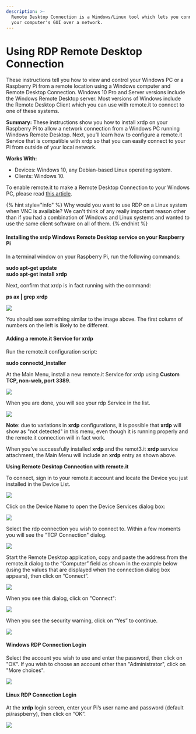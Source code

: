 ```yaml
---
description: >-
  Remote Desktop Connection is a Windows/Linux tool which lets you connect to
  your computer's GUI over a network.
---
```


# Using RDP Remote Desktop Connection

These instructions tell you how to view and control your Windows PC or a Raspberry Pi from a remote location using a Windows computer and Remote Desktop Connection.  Windows 10 Pro and Server versions include the Windows Remote Desktop server.  Most versions of Windows include the Remote Desktop Client which you can use with remote.it to connect to one of these systems.

**Summary:** These instructions show you how to install xrdp on your Raspberry Pi to allow a network connection from a Windows PC running Windows Remote Desktop.  Next, you’ll learn how to configure a remote.it Service that is compatible with xrdp so that you can easily connect to your Pi from outside of your local network.

**Works With:**

* Devices: Windows 10, any Debian-based Linux operating system.
* Clients: Windows 10.

To enable remote.it to make a Remote Desktop Connection to your Windows PC, please read [this article](https://remot3it.zendesk.com/hc/en-us/articles/360021173091-remote-it-Connect-for-Windows-now-available).

{% hint style="info" %}
Why would you want to use RDP on a Linux system when VNC is available?  We can't think of any really important reason other than if you had a combination of Windows and Linux systems and wanted to use the same client software on all of them.
{% endhint %}

#### **Installing the xrdp Windows Remote Desktop service on your Raspberry Pi**

In a terminal window on your Raspberry Pi, run the following commands:

**sudo apt-get update  
sudo apt-get install xrdp**

Next, confirm that xrdp is in fact running with the command:

**ps ax \| grep xrdp**

![](../../../.gitbook/assets/image%20%28105%29.png)

You should see something similar to the image above.  The first column of numbers on the left is likely to be different.

#### **Adding a remote.it Service for xrdp**

Run the remote.it configuration script:

**sudo connectd\_installer**

At the Main Menu, install a new remote.it Service for xrdp using **Custom TCP, non-web, port 3389**.

![](../../../.gitbook/assets/image%20%2877%29.png)

When you are done, you will see your rdp Service in the list.

![](../../../.gitbook/assets/image%20%284%29.png)

**Note**: due to variations in **xrdp** configurations, it is possible that **xrdp** will show as "not detected" in this menu, even though it is running properly and the remote.it connection will in fact work. 

When you’ve successfully installed **xrdp** and the remot3.it **xrdp** service attachment, the Main Menu will include an **xrdp** entry as shown above.

**Using Remote Desktop Connection with remote.it**

To connect, sign in to your remote.it account and locate the Device you just installed in the Device List.

![](../../../.gitbook/assets/image%20%28115%29.png)

Click on the Device Name to open the Device Services dialog box:

![](../../../.gitbook/assets/image%20%2871%29.png)

Select the rdp connection you wish to connect to.  Within a few moments you will see the "TCP Connection" dialog.

![](../../../.gitbook/assets/image%20%2880%29.png)

Start the Remote Desktop application, copy and paste the address from the remote.it dialog to the “Computer” field as shown in the example below \(using the values that are displayed when the connection dialog box appears\), then click on “Connect”.

![](../../../.gitbook/assets/image%20%2822%29.png)

When you see this dialog, click on "Connect":

![](../../../.gitbook/assets/image%20%2878%29.png)

When you see the security warning, click on “Yes” to continue.

![](../../../.gitbook/assets/image%20%2826%29.png)

#### **Windows RDP Connection Login**

Select the account you wish to use and enter the password, then click on "OK".  If you wish to choose an account other than "Administrator", click on "More choices".

![](../../../.gitbook/assets/image%20%28123%29.png)

#### **Linux RDP Connection Login**

At the **xrdp** login screen, enter your Pi’s user name and password \(default pi/raspberry\), then click on “OK”.

![](../../../.gitbook/assets/image%20%2860%29.png)

